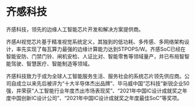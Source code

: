 # 齐感科技

齐感科技，领先的边缘人工智能芯片开发和解决方案提供商。

齐感AI视觉芯片基于精准视觉系统定义，其独到的低功耗、多传感、多网络架构设计，率先实现了每瓦算力最强的边缘计算能力达到5TPOPS/W。齐感SoC已经在智能安防、门禁门铃、闸机安检、人证比对、智能零售等领域量产，并已布局智智能驾驶、智慧医疗、智能制造等领域。 

齐感科技致力于成为全球人工智能服务生活、服务社会的系统芯片领先供应商。公司自成立以来先后被评为“十大半导体杰出品牌”、毕马威中国“芯科技”新锐企业50强，并荣获“人工智能行业年度杰出市场表现奖”、“2021年中国IC设计成就奖之年度中国创新IC设计公司”、“2021年中国IC设计成就奖之年度最佳SoC”等奖项。
